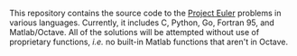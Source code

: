 This repository contains the source code to the [Project Euler](https://projecteuler.net/ "Project Euler") problems in various languages.
Currently, it includes C, Python, Go, Fortran 95, and Matlab/Octave.
All of the solutions will be attempted without use of proprietary functions, *i.e.* no built-in Matlab functions that aren't in Octave.

